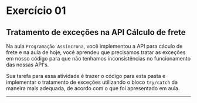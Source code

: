 # Exercício 01

## Tratamento de exceções na API Cálculo de frete

Na aula `Programação Assíncrona`, você implementou a API para cáculo de frete e na aula de hoje, você aprendeu que precisamos tratar as exceções em nosso código para que não tenhamos inconsistências no funcionamento das nossas API's.

Sua tarefa para essa atividade é trazer o código para esta pasta e implementar o tratamento de exceções utilizando o bloco `try/catch` da maneira mais adequada, de acordo com o que foi apresentado em aula.

---